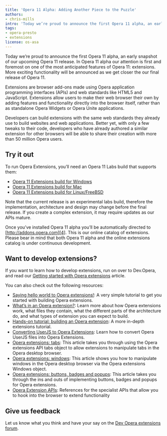 ```yaml
---
title: 'Opera 11 Alpha: Adding Another Piece to the Puzzle'
authors:
- chris-mills
intro: 'Today we’re proud to announce the first Opera 11 alpha, an early snapshot of our upcoming Opera 11 release. In Opera 11 alpha our attention is first and foremost on one of the most anticipated features of Opera 11: extensions. More exciting functionality will be announced as we get closer the our final release of Opera 11.'
tags:
- opera-presto
- extensions
license: os-asa
---
```


Today we’re proud to announce the first Opera 11 alpha, an early snapshot of our upcoming Opera 11 release. In Opera 11 alpha our attention is first and foremost on one of the most anticipated features of Opera 11: extensions. More exciting functionality will be announced as we get closer the our final release of Opera 11.

Extensions are browser add-ons made using Opera application programming interfaces (APIs) and web standards like HTML5 and JavaScript. Extensions allow users to make their web browser their own by adding features and functionality directly into the browser itself, rather than as standalone Opera Widgets or Opera Unite applications.

Developers can build extensions with the same web standards they already use to build websites and web applications. Better yet, with only a few tweaks to their code, developers who have already authored a similar extension for other browsers will be able to share their creation with more than 50 million Opera users.

## Try it out

To run Opera Extensions, you’ll need an Opera 11 Labs build that supports them:

- [Opera 11 Extensions build for Windows][1]
- [Opera 11 Extensions build for Mac][2]
- [Opera 11 Extensions build for Linux/FreeBSD][3]

[1]: https://www.opera.com/download/get.pl?id=33277&location=270&thanks=true&sub=true
[2]: https://www.opera.com/download/get.pl?id=33278&location=270&thanks=true&sub=true
[3]: http://snapshot.opera.com/unix/alpha1-with-extensions_11.00-1029/

Note that the current release is an experimental labs build, therefore the implementation, architecture and design may change before the final release. If you create a complex extension, it may require updates as our APIs mature.

Once you’ve installed Opera 11 alpha you’ll be automatically directed to [http://addons.opera.com][4]. This is our online catalog of extensions. Please bear in mind that both Opera 11 alpha and the online extensions catalog is under continuous development.

[4]: http://addons.labs.opera.com

## Want to develop extensions?

If you want to learn how to develop extensions, run on over to Dev.Opera, and read our [Getting started with Opera extensions][5] article.

[5]: /articles/getting-started-with-opera-extensions/

You can also check out the following resources:

- [Saying hello world to Opera extensions!][6]: A very simple tutorial to get you started with building Opera extensions.
- [What’s in an Opera extension?][7]: Learn more about how Opera extensions work, what files they contain, what the different parts of the architecture do, and what types of extension you can expect to build.
- [Hands-on tutorial: building an Opera extension][8]: A more in-depth extensions tutorial.
- [Converting UserJS to Opera Extensions][9]: Learn how to convert Opera UserJS files into Opera Extensions.
- [Opera extensions: tabs][10]: This article takes you through using the Opera extensions API tabs object to allow extensions to manipulate tabs in the Opera desktop browser.
- [Opera extensions: windows][11]: This article shows you how to manipulate windows in the Opera desktop browser via the Opera extensions Windows object.
- [Opera extensions: buttons, badges and popups][12]: This article takes you through the ins and outs of implementing buttons, badges and popups for Opera extensions.
- [Opera Extension APIs][13]: References for the specialist APIs that allow you to hook into the browser to extend functionality

[6]: /articles/opera-extensions-hello-world/
[7]: /articles/whats-in-an-opera-extension/
[8]: /articles/hands-on-building-an-opera-extension/
[9]: /articles/converting-userjs-to-extensions/
[10]: /articles/opera-extensions-tabs/
[11]: /articles/opera-extensions-windows/
[12]: /articles/opera-extensions-buttons-badges-and-popups/
[13]: http://labs.opera.com/extensions-api/

## Give us feedback

Let us know what you think and have your say on the [Dev Opera extensions forum][14].

[14]: http://my.opera.com/community/forums/forum.dml?id=42202
